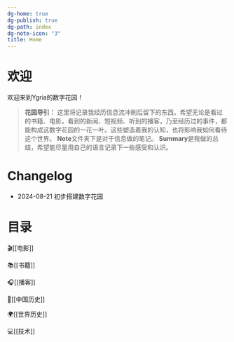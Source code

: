 ```yaml
---
dg-home: true
dg-publish: true
dg-path: index
dg-note-icon: "3"
title: Home
---
```

# 欢迎

欢迎来到Ygria的数字花园！

> **花园导引：**
> 这里将记录我经历信息流冲刷后留下的东西。希望无论是看过的书籍、电影，看到的新闻、短视频、听到的播客，乃至经历过的事件，都能构成这数字花园的一花一叶。这些塑造着我的认知，也将影响我如何看待这个世界。
> **Note**文件夹下是对于信息做的笔记。
> **Summary**是我做的总结，希望能尽量用自己的语言记录下一些感受和认识。
# Changelog

- 2024-08-21 初步搭建数字花园

# 目录
🎬[[电影]]

📚[[书籍]]

🎧[[播客]]

🐲[[中国历史]]

🌍[[世界历史]]

💻[[技术]]
